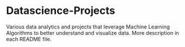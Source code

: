 # Datascience-Projects
Various data analytics and projects that leverage Machine Learning Algorithms to better understand and visualize data. More description in each README file.

